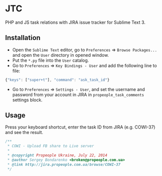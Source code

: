 # JTC

PHP and JS task relations with JIRA issue tracker for Sublime Text 3.

## Installation

- Open the `Sublime Text` editor, go to `Preferences` => `Browse Packages...` and open the `User` directory in opened window.
- Put the `*.py` file into the `User` catalog.
- Go to `Preferences` => `Key Bindings - User` and add the following line to file:
```javascript
{"keys": ["super+t"], "command": "ask_task_id"}
```
- Go to `Preferences` => `Settings - User`, and set the username and password from your account in JIRA in `propeople_task_comments` settings block.

## Usage

Press your keyboard shortcut, enter the task ID from JIRA (e.g. COWI-37) and see the result.

```php
/**
 * COWI - Upload FB share to Live server
 *
 * @copyright Propeople Ukraine, July 22, 2014
 * @author Sergey Bondarenko <broken@propeople.com.ua>
 * @link http://jira.propeople.com.ua/browse/COWI-37
 */
```
